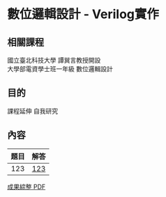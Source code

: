 # 數位邏輯設計 - Verilog實作

## 相關課程
國立臺北科技大學 譚巽言教授開設  
大學部電資學士班一年級 數位邏輯設計

## 目的
課程延伸 自我研究  

## 內容
題目 | 解答 |
|:-------:|:--------:|
| 123 | [123](/01) |

[成果綜整 PDF]()
